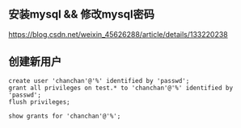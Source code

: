 ## 安装mysql && 修改mysql密码

https://blog.csdn.net/weixin_45626288/article/details/133220238

## 创建新用户

```
create user 'chanchan'@'%' identified by 'passwd';
grant all privileges on test.* to 'chanchan'@'%' identified by 'passwd';
flush privileges;

show grants for 'chanchan'@'%';
```

##